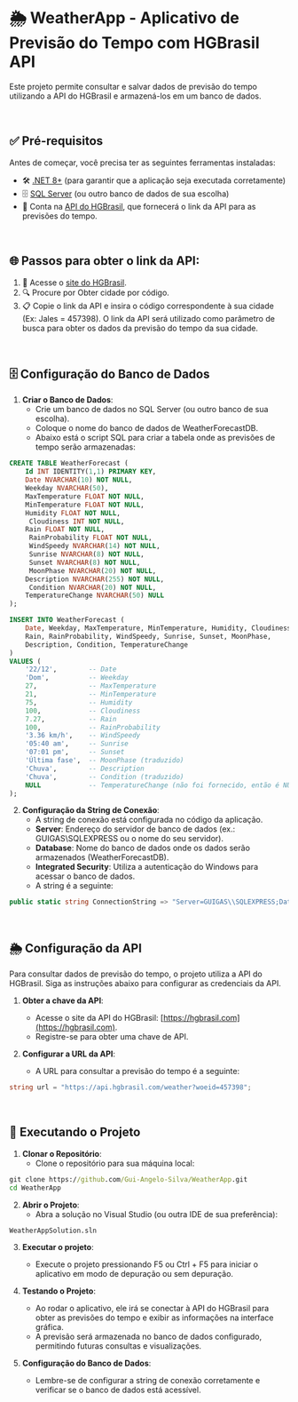 # 🌦️ WeatherApp - Aplicativo de Previsão do Tempo com HGBrasil API

Este projeto permite consultar e salvar dados de previsão do tempo utilizando a API do HGBrasil e armazená-los em um banco de dados.

<br />

## ✅ Pré-requisitos

Antes de começar, você precisa ter as seguintes ferramentas instaladas:

- 🛠️ [.NET 8+](https://dotnet.microsoft.com/download) (para garantir que a aplicação seja executada corretamente)
- 🗄️ [SQL Server](https://www.microsoft.com/pt-br/sql-server) (ou outro banco de dados de sua escolha)
- 🔑 Conta na [API do HGBrasil](https://hgbrasil.com), que fornecerá o link da API para as previsões do tempo.

<br />

## 🌐 Passos para obter o link da API:
1. 🔗 Acesse o [site do HGBrasil](https://console.hgbrasil.com/documentation/weather#obter-cidade-por-codigo).
2. 🔍 Procure por Obter cidade por código.
3. 📋 Copie o link da API e insira o código correspondente à sua cidade (Ex: Jales = 457398). O link da API será utilizado como parâmetro de busca para obter os dados da previsão do tempo da sua cidade.

<br />

## 🗄️ Configuração do Banco de Dados

1. **Criar o Banco de Dados**:
   - Crie um banco de dados no SQL Server (ou outro banco de sua escolha).
   - Coloque o nome do banco de dados de WeatherForecastDB.
   - Abaixo está o script SQL para criar a tabela onde as previsões de tempo serão armazenadas:

```sql
CREATE TABLE WeatherForecast (
    Id INT IDENTITY(1,1) PRIMARY KEY,
    Date NVARCHAR(10) NOT NULL,
    Weekday NVARCHAR(50),
    MaxTemperature FLOAT NOT NULL,
    MinTemperature FLOAT NOT NULL,
    Humidity FLOAT NOT NULL,
	 Cloudiness INT NOT NULL,
    Rain FLOAT NOT NULL,
	 RainProbability FLOAT NOT NULL,
	 WindSpeedy NVARCHAR(14) NOT NULL,
	 Sunrise NVARCHAR(8) NOT NULL,
	 Sunset NVARCHAR(8) NOT NULL,
	 MoonPhase NVARCHAR(20) NOT NULL,
    Description NVARCHAR(255) NOT NULL,
	 Condition NVARCHAR(20) NOT NULL,
    TemperatureChange NVARCHAR(50) NULL
);

INSERT INTO WeatherForecast (
    Date, Weekday, MaxTemperature, MinTemperature, Humidity, Cloudiness, 
    Rain, RainProbability, WindSpeedy, Sunrise, Sunset, MoonPhase, 
    Description, Condition, TemperatureChange
)
VALUES (
    '22/12',        -- Date
    'Dom',          -- Weekday
    27,             -- MaxTemperature
    21,             -- MinTemperature
    75,             -- Humidity
    100,            -- Cloudiness
    7.27,           -- Rain
    100,            -- RainProbability
    '3.36 km/h',    -- WindSpeedy
    '05:40 am',     -- Sunrise
    '07:01 pm',     -- Sunset
    'Última fase',  -- MoonPhase (traduzido)
    'Chuva',        -- Description
    'Chuva',        -- Condition (traduzido)
    NULL            -- TemperatureChange (não foi fornecido, então é NULL)
);
```

2. **Configuração da String de Conexão**:
   - A string de conexão está configurada no código da aplicação.
   - **Server**: Endereço do servidor de banco de dados (ex.: GUIGAS\\SQLEXPRESS ou o nome do seu servidor).
   - **Database**: Nome do banco de dados onde os dados serão armazenados (WeatherForecastDB).
   - **Integrated Security**: Utiliza a autenticação do Windows para acessar o banco de dados.
   - A string é a seguinte:
```csharp
public static string ConnectionString => "Server=GUIGAS\\SQLEXPRESS;Database=WeatherForecastDB;Integrated Security=True;";
```

<br />

## 🌦️ Configuração da API

Para consultar dados de previsão do tempo, o projeto utiliza a API do HGBrasil. Siga as instruções abaixo para configurar as credenciais da API.

1. **Obter a chave da API**:
   - Acesse o site da API do HGBrasil: [https://hgbrasil.com](https://hgbrasil.com).
   - Registre-se para obter uma chave de API.

2. **Configurar a URL da API**:
   - A URL para consultar a previsão do tempo é a seguinte:

```csharp
string url = "https://api.hgbrasil.com/weather?woeid=457398";
```

<br />

## 🚀 Executando o Projeto

1. **Clonar o Repositório**:
   - Clone o repositório para sua máquina local:

```cmd
git clone https://github.com/Gui-Angelo-Silva/WeatherApp.git
cd WeatherApp
```

2. **Abrir o Projeto**:
   - Abra a solução no Visual Studio (ou outra IDE de sua preferência):
```cmd
WeatherAppSolution.sln
```
  
3. **Executar o projeto**:
   - Execute o projeto pressionando F5 ou Ctrl + F5 para iniciar o aplicativo em modo de depuração ou sem depuração.

4. **Testando o Projeto**:
   - Ao rodar o aplicativo, ele irá se conectar à API do HGBrasil para obter as previsões do tempo e exibir as informações na interface gráfica.
   - A previsão será armazenada no banco de dados configurado, permitindo futuras consultas e visualizações.

5. **Configuração do Banco de Dados**:
   - Lembre-se de configurar a string de conexão corretamente e verificar se o banco de dados está acessível.
